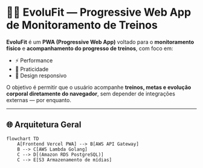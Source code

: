 # 🏋️‍♂️ EvoluFit — Progressive Web App de Monitoramento de Treinos

**EvoluFit** é um **PWA (Progressive Web App)** voltado para o **monitoramento físico** e **acompanhamento do progresso de treinos**, com foco em:

- ⚡ Performance  
- 📱 Praticidade  
- 🎨 Design responsivo  

O objetivo é permitir que o usuário acompanhe **treinos, metas e evolução corporal diretamente do navegador**, sem depender de integrações externas — por enquanto.

---

## 🌐 Arquitetura Geral

```mermaid
flowchart TD
    A[Frontend Vercel PWA] --> B[AWS API Gateway]
    B --> C[AWS Lambda Golang]
    C --> D[(Amazon RDS PostgreSQL)]
    C --> E[S3 Armazenamento de mídias]
